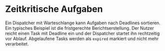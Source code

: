 # Zeitkritische Aufgaben

Ein Dispatcher mit Warteschlange kann Aufgaben nach Deadlines sortieren.
Ein typisches Beispiel ist die fristgerechte Berichtserstellung. Der Nutzer
reicht einen Task mit Deadline ein und der Dispatcher startet ihn rechtzeitig
vor Ablauf. Abgelaufene Tasks werden als `expired` markiert und nicht mehr
verarbeitet.
